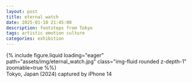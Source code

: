 ```yaml
---
layout: post
title: eternal watch
date: 2025-01-10 21:45:00
description: footsteps from Tokyo
tags: artistic emotion culture
categories: exhibition
---
```


<div class="row">
    <div class="col-sm mt-3 mt-md-0">
        {% include figure.liquid loading="eager" path="assets/img/eternal_watch.jpg" class="img-fluid rounded z-depth-1" zoomable=true %%}
    </div>
</div>
<div class="caption">
    Tokyo, Japan (2024)
    captured by iPhone 14
</div>
